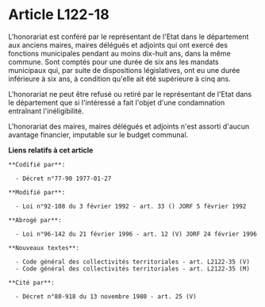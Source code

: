 # Article L122-18

L'honorariat est conféré par le représentant de l'Etat dans le département aux anciens maires, maires délégués et adjoints
qui ont exercé des fonctions municipales pendant au moins dix-huit ans, dans la même commune. Sont comptés pour une durée de
six ans les mandats municipaux qui, par suite de dispositions législatives, ont eu une durée inférieure à six ans, à
condition qu'elle ait été supérieure à cinq ans.

L'honorariat ne peut être refusé ou retiré par le représentant de l'Etat dans le département que si l'intéressé a fait
l'objet d'une condamnation entraînant l'inéligibilité.

L'honorariat des maires, maires délégués et adjoints n'est assorti d'aucun avantage financier, imputable sur le budget
communal.

**Liens relatifs à cet article**

	**Codifié par**:

	  - Décret n°77-90 1977-01-27

	**Modifié par**:

	  - Loi n°92-108 du 3 février 1992 - art. 33 () JORF 5 février 1992

	**Abrogé par**:

	  - Loi n°96-142 du 21 février 1996 - art. 12 (V) JORF 24 février 1996

	**Nouveaux textes**:

	  - Code général des collectivités territoriales - art. L2122-35 (V)
	  - Code général des collectivités territoriales - art. L2122-35 (M)

	**Cité par**:

	  - Décret n°80-918 du 13 novembre 1980 - art. 25 (V)
